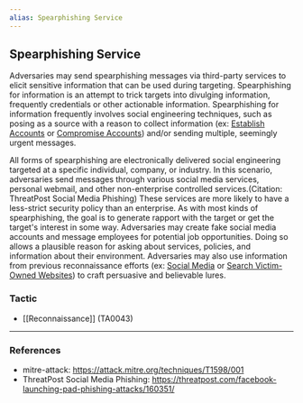 ```yaml
---
alias: Spearphishing Service
---
```


## Spearphishing Service

Adversaries may send spearphishing messages via third-party services to elicit sensitive information that can be used during targeting. Spearphishing for information is an attempt to trick targets into divulging information, frequently credentials or other actionable information. Spearphishing for information frequently involves social engineering techniques, such as posing as a source with a reason to collect information (ex: [Establish Accounts](https://attack.mitre.org/techniques/T1585) or [Compromise Accounts](https://attack.mitre.org/techniques/T1586)) and/or sending multiple, seemingly urgent messages.

All forms of spearphishing are electronically delivered social engineering targeted at a specific individual, company, or industry. In this scenario, adversaries send messages through various social media services, personal webmail, and other non-enterprise controlled services.(Citation: ThreatPost Social Media Phishing) These services are more likely to have a less-strict security policy than an enterprise. As with most kinds of spearphishing, the goal is to generate rapport with the target or get the target's interest in some way. Adversaries may create fake social media accounts and message employees for potential job opportunities. Doing so allows a plausible reason for asking about services, policies, and information about their environment. Adversaries may also use information from previous reconnaissance efforts (ex: [Social Media](https://attack.mitre.org/techniques/T1593/001) or [Search Victim-Owned Websites](https://attack.mitre.org/techniques/T1594)) to craft persuasive and believable lures.


### Tactic

- [[Reconnaissance]] (TA0043)


---
### References

- mitre-attack: https://attack.mitre.org/techniques/T1598/001
- ThreatPost Social Media Phishing: https://threatpost.com/facebook-launching-pad-phishing-attacks/160351/
